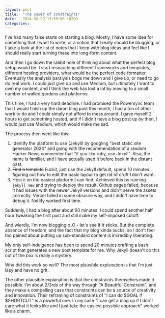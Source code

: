 ```yaml
---
layout: post
title:  "The power of constraints"
date:   2024-02-29 13:55:50 +0200
categories:
---
```


I've had many false starts on starting a blog. Mostly, I have some idea for something that I want to write, or a notion that I really should be blogging, or I take a look at the list of notes that I keep with blog ideas and feel like I should really start turning these into long-form content.

And then I go down the rabbit hole of thinking about what the perfect blog setup would be. I start researching different frameworks and templates, different hosting providers, what would be the perfect code formatter.  Eventually the analysis paralysis bogs me down and I give up, or need to go do real work.  I could just give up and use Medium, but ultimately I want to own my content, and I think the web has lost a lot by moving to a small number of walled gardens and platforms.

This time, I had a very hard deadline. I had promised the Powersync team that I would finish up the damn blog post this month, I had a ton of other work to do and I could simply not afford to mess around.  I gave myself 2 hours to get something hosted, and if I didn't have a blog post up by then, I would just use Medium, which would make me sad.

The process then went like this:

1. Identify the platform to use (Jekyll) by googling "best static site generator 2024" and going with the recommendation of a random Hacker News commenter that "if you like ruby, use Jekyll". Also, the name is familiar, and I have actually used it before back in the distant past.
2. ~~Find a template~~ Fuckit, just use the Jekyll default, spend 10 minutes figuring out how to edit the basic layour to get rid of cruft I don't want.
3. Host it on the easiest platform I can find. Achieved this by running `jekyll new` and trying to deploy the result.  Github pages failed, because it had issues with the newer Jekyll versions and didn't serve the assets correctly. Vercel failed in some obscure way, and I didn't have time to debug it.  Netlify worked first time.

Suddenly, I had a blog after about 90 minutes. I could spend another half hour tweaking the first post and still make my self-imposed cutoff.

And wierdly, I'm now blogging o_O - let's see if it sticks.  But the complete absence of freedom, and the fact that my blog kinda sucks, so I don't feel too pained about putting up sub-standard content is incredibly liberating.

My only self-indulgence has been to spend 20 minutes crafting a bash script that generates a new post template for me. Why Jekyll doesn't do this out of the box is really a mystery.

Why did this work so well? The most plausible explanation is that I'm just lazy and have no grit.

The other plausible explanation is that the constraints themselves made it possible.  I'm about 2/3rds of the way through "A Beautiful Constraint", and they make a compelling case that constraints can be a source of creativity and innovation.  Their reframing of constraints of "I can do $GOAL if $SHORTCUT" is a powerful one. In my case "I can get a blog up if I don't care what it looks like and I just take the easiest possible approach" worked like a charm.